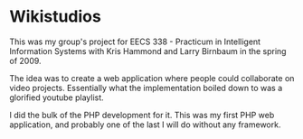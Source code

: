 Wikistudios
===========
This was my group's project for EECS 338 - Practicum in Intelligent Information Systems with Kris Hammond and Larry Birnbaum in the spring of 2009.

The idea was to create a web application where people could collaborate on video projects.  Essentially what the implementation boiled down to was a glorified youtube playlist.

I did the bulk of the PHP development for it.  This was my first PHP web application, and probably one of the last I will do without any framework.
